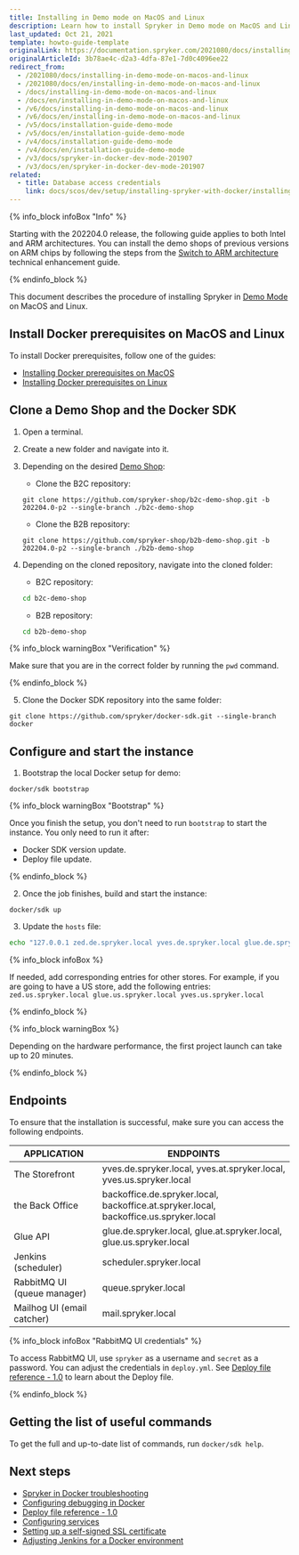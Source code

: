 ```yaml
---
title: Installing in Demo mode on MacOS and Linux
description: Learn how to install Spryker in Demo mode on MacOS and Linux.
last_updated: Oct 21, 2021
template: howto-guide-template
originalLink: https://documentation.spryker.com/2021080/docs/installing-in-demo-mode-on-macos-and-linux
originalArticleId: 3b78ae4c-d2a3-4dfa-87e1-7d0c4096ee22
redirect_from:
  - /2021080/docs/installing-in-demo-mode-on-macos-and-linux
  - /2021080/docs/en/installing-in-demo-mode-on-macos-and-linux
  - /docs/installing-in-demo-mode-on-macos-and-linux
  - /docs/en/installing-in-demo-mode-on-macos-and-linux
  - /v6/docs/installing-in-demo-mode-on-macos-and-linux
  - /v6/docs/en/installing-in-demo-mode-on-macos-and-linux
  - /v5/docs/installation-guide-demo-mode
  - /v5/docs/en/installation-guide-demo-mode
  - /v4/docs/installation-guide-demo-mode
  - /v4/docs/en/installation-guide-demo-mode
  - /v3/docs/spryker-in-docker-dev-mode-201907
  - /v3/docs/en/spryker-in-docker-dev-mode-201907
related: 
  - title: Database access credentials
    link: docs/scos/dev/setup/installing-spryker-with-docker/installing-spryker-with-docker.html
---
```


{% info_block infoBox "Info" %}

Starting with the 202204.0 release, the following guide applies to both Intel and ARM architectures. You can install the demo shops of previous versions on ARM chips by following the steps from the [Switch to ARM architecture](/docs/scos/dev/technical-enhancement-integration-guides/switch-to-arm-architecture-m1-chip.html) technical enhancement guide.

{% endinfo_block %}


This document describes the procedure of installing Spryker in [Demo Mode](/docs/scos/dev/setup/installing-spryker-with-docker/installation-guides/choosing-an-installation-mode.html#demo-mode) on MacOS and Linux.

## Install Docker prerequisites on MacOS and Linux

To install Docker prerequisites, follow one of the guides:

* [Installing Docker prerequisites on MacOS](/docs/scos/dev/setup/installing-spryker-with-docker/docker-installation-prerequisites/installing-docker-prerequisites-on-macos.html)
* [Installing Docker prerequisites on Linux](/docs/scos/dev/setup/installing-spryker-with-docker/docker-installation-prerequisites/installing-docker-prerequisites-on-linux.html)

## Clone a Demo Shop and the Docker SDK

1. Open a terminal.
2. Create a new folder and navigate into it.
3. Depending on the desired [Demo Shop](/docs/scos/user/intro-to-spryker/intro-to-spryker.html#spryker-b2bb2c-demo-shops):

    * Clone the B2C repository:

    ```shell
    git clone https://github.com/spryker-shop/b2c-demo-shop.git -b 202204.0-p2 --single-branch ./b2c-demo-shop
    ```

    * Clone the B2B repository:

    ```shell
    git clone https://github.com/spryker-shop/b2b-demo-shop.git -b 202204.0-p2 --single-branch ./b2b-demo-shop
    ```
4. Depending on the cloned repository, navigate into the cloned folder:

    * B2C repository:

    ```bash
    cd b2c-demo-shop
    ```

    * B2B repository:

    ```bash
    cd b2b-demo-shop
    ```

{% info_block warningBox "Verification" %}

Make sure that you are in the correct folder by running the `pwd` command.

{% endinfo_block %}

5. Clone the Docker SDK repository into the same folder:

```shell
git clone https://github.com/spryker/docker-sdk.git --single-branch docker
```

## Configure and start the instance


1. Bootstrap the local Docker setup for demo:

```shell
docker/sdk bootstrap
```

{% info_block warningBox "Bootstrap" %}

Once you finish the setup, you don't need to run `bootstrap` to start the instance. You only need to run it after:

* Docker SDK version update.
* Deploy file update.

{% endinfo_block %}

2. Once the job finishes, build and start the instance:

```shell
docker/sdk up
```

3. Update the `hosts` file:

```bash
echo "127.0.0.1 zed.de.spryker.local yves.de.spryker.local glue.de.spryker.local zed.at.spryker.local yves.at.spryker.local glue.at.spryker.local zed.us.spryker.local yves.us.spryker.local glue.us.spryker.local mail.spryker.local scheduler.spryker.local queue.spryker.local backoffice.de.spryker.local" | sudo tee -a /etc/hosts
```

{% info_block infoBox %}

If needed, add corresponding entries for other stores. For example, if you are going to have a US store, add the following entries: `zed.us.spryker.local glue.us.spryker.local yves.us.spryker.local`

{% endinfo_block %}

{% info_block warningBox %}

Depending on the hardware performance, the first project launch can take up to 20 minutes.

{% endinfo_block %}

## Endpoints

To ensure that the installation is successful, make sure you can access the following endpoints.

| APPLICATION | ENDPOINTS |
| --- | --- |
| The Storefront |  yves.de.spryker.local, yves.at.spryker.local, yves.us.spryker.local |
| the Back Office | backoffice.de.spryker.local, backoffice.at.spryker.local, backoffice.us.spryker.local |
| Glue API | glue.de.spryker.local, glue.at.spryker.local, glue.us.spryker.local |
| Jenkins (scheduler) | scheduler.spryker.local |
| RabbitMQ UI (queue manager) | queue.spryker.local |
| Mailhog UI (email catcher) | mail.spryker.local |

{% info_block infoBox "RabbitMQ UI credentials" %}

To access RabbitMQ UI, use `spryker` as a username and `secret` as a password. You can adjust the credentials in `deploy.yml`. See [Deploy file reference - 1.0](/docs/scos/dev/the-docker-sdk/{{site.version}}/deploy-file/deploy-file-reference-1.0.html) to learn about the Deploy file.

{% endinfo_block %}

## Getting the list of useful commands

To get the full and up-to-date list of commands, run `docker/sdk help`.

## Next steps

* [Spryker in Docker troubleshooting](/docs/scos/dev/troubleshooting/troubleshooting-spryker-in-docker-issues/troubleshooting-spryker-in-docker-issues.html)
* [Configuring debugging in Docker](/docs/scos/dev/the-docker-sdk/{{site.version}}/configuring-debugging-in-docker.html)
* [Deploy file reference - 1.0](/docs/scos/dev/the-docker-sdk/{{site.version}}/deploy-file/deploy-file-reference-1.0.html)
* [Configuring services](/docs/scos/dev/the-docker-sdk/{{site.version}}/configure-services.html)
* [Setting up a self-signed SSL certificate](/docs/scos/dev/setup/installing-spryker-with-docker/configuration/setting-up-a-self-signed-ssl-certificate.html)
* [Adjusting Jenkins for a Docker environment](/docs/scos/dev/setup/installing-spryker-with-docker/configuration/adjusting-jenkins-for-a-docker-environment.html)
